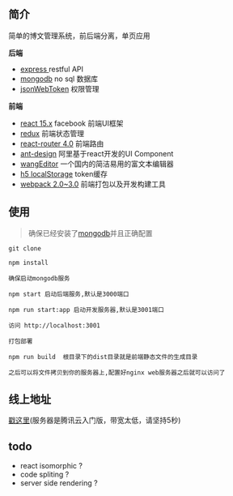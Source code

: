 ## 简介

简单的博文管理系统，前后端分离，单页应用

**后端**

- [express ](https://expressjs.com/) restful API
- [mongodb](http://note.youdao.com/) no sql 数据库
- [jsonWebToken](https://github.com/auth0/node-jsonwebtoken) 权限管理


**前端**

- [react 15.x](https://facebook.github.io/react/) facebook 前端UI框架
- [redux](http://cn.redux.js.org/index.html) 前端状态管理
- [react-router 4.0](https://reacttraining.com/react-router/web) 前端路由
- [ant-design](http://ant.design/components) 阿里基于react开发的UI Component
- [wangEditor](http://www.kancloud.cn/wangfupeng/wangeditor2/129376) 一个国内的简洁易用的富文本编辑器
- [h5 localStorage](https://developer.mozilla.org/en-US/docs/Web/API/Window/localStorage) token缓存
- [webpack 2.0~3.0](https://webpack.js.org/configuration) 前端打包以及开发构建工具




## 使用

> 确保已经安装了[mongodb](https://www.mongodb.com/download-center#community)并且正确配置
> 

```
git clone

npm install

确保启动mongodb服务

npm start 启动后端服务,默认是3000端口

npm run start:app 启动开发服务器,默认是3001端口

访问 http://localhost:3001

```


```
打包部署

npm run build  根目录下的dist目录就是前端静态文件的生成目录

之后可以将文件拷贝到你的服务器上,配置好nginx web服务器之后就可以访问了

```

## 线上地址

[戳这里](http://119.29.199.51:3001)(服务器是腾讯云入门版，带宽太低，请坚持5秒)


## todo

- react isomorphic ?
- code spliting ?
- server side rendering ?









